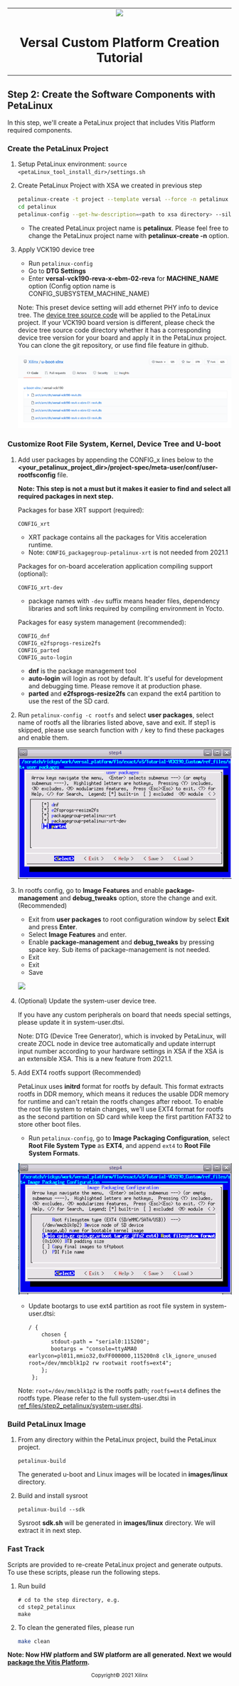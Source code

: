 <!-- 
# Copyright 2021 Xilinx Inc.
# 
# Licensed under the Apache License, Version 2.0 (the "License");
# you may not use this file except in compliance with the License.
# You may obtain a copy of the License at
#
#     http://www.apache.org/licenses/LICENSE-2.0
#
# Unless required by applicable law or agreed to in writing, software
# distributed under the License is distributed on an "AS IS" BASIS,
# WITHOUT WARRANTIES OR CONDITIONS OF ANY KIND, either express or implied.
# See the License for the specific language governing permissions and
# limitations under the License.
-->


<table width="100%">
 <tr width="100%">
    <td align="center"><img src="https://www.xilinx.com/content/dam/xilinx/imgs/press/media-kits/corporate/xilinx-logo.png" width="30%"/><h1>Versal Custom Platform Creation Tutorial</h1>
    </td>
 </tr>
</table>

## Step 2: Create the Software Components with PetaLinux

In this step, we'll create a PetaLinux project that includes Vitis Platform required components.

### Create the PetaLinux Project

1. Setup PetaLinux environment: `source <petaLinux_tool_install_dir>/settings.sh`

2. Create PetaLinux Project with XSA we created in previous step

   ```bash
   petalinux-create -t project --template versal --force -n petalinux
   cd petalinux
   petalinux-config --get-hw-description=<path to xsa directory> --silentconfig
   ```

   - The created PetaLinux project name is **petalinux**. Please feel free to change the PetaLinux project name with **petalinux-create -n** option.

3. Apply VCK190 device tree

   - Run `petalinux-config`
   - Go to **DTG Settings**
   - Enter **versal-vck190-reva-x-ebm-02-reva** for **MACHINE_NAME** option (Config option name is CONFIG_SUBSYSTEM_MACHINE_NAME)
   
   Note: This preset device setting will add ethernet PHY info to device tree. The [device tree source code][1] will be applied to the PetaLinux project. If your VCK190 board version is different, please check the device tree source code directory whether it has a corresponding device tree version for your board and apply it in the PetaLinux project. You can clone the git repository, or use find file feature in github.

   ![Github Device Tree List](images/step2/github_find_available_device_tree.png)

[1]: https://github.com/Xilinx/u-boot-xlnx/blob/master/arch/arm/dts/versal-vck190-revA-x-ebm-02-revA.dts


### Customize Root File System, Kernel, Device Tree and U-boot

1. Add user packages by appending the CONFIG_x lines below to the **<your_petalinux_project_dir>/project-spec/meta-user/conf/user-rootfsconfig** file.

   **Note: This step is not a must but it makes it easier to find and select all required packages in next step.**

   Packages for base XRT support (required):

   ```
   CONFIG_xrt
   ```

   - XRT package contains all the packages for Vitis acceleration runtime.
   - Note: `CONFIG_packagegroup-petalinux-xrt` is not needed from 2021.1
   
   Packages for on-board acceleration application compiling support (optional):

   ```
   CONFIG_xrt-dev
   ```
   
   - package names with `-dev` suffix means header files, dependency libraries and soft links required by compiling environment in Yocto.

   Packages for easy system management (recommended):

	```
   CONFIG_dnf
   CONFIG_e2fsprogs-resize2fs
   CONFIG_parted
   CONFIG_auto-login
	```
	- **dnf** is the package management tool
	- **auto-login** will login as root by default. It's useful for development and debugging time. Please remove it at production phase.
	- **parted** and **e2fsprogs-resize2fs** can expand the ext4 partition to use the rest of the SD card.  



2. Run ```petalinux-config -c rootfs``` and select **user packages**, select name of rootfs all the libraries listed above, save and exit. If step1 is skipped, please use search function with `/` key to find these packages and enable them.

   ![petalinux rootfs settings](./images/step2/petalinux_user_packages.png)

   
   
3. In rootfs config, go to **Image Features** and enable **package-management** and **debug_tweaks** option, store the change and exit. (Recommended)

   - Exit from **user packages** to root configuration window by select **Exit** and press **Enter**.
   - Select **Image Features** and enter. 
   - Enable **package-management** and **debug_tweaks** by pressing space key. Sub items of package-management is not needed.
   - Exit
   - Exit
   - Save

   ![](./images/step2/petalinux_package_management.png)

   

4. (Optional) Update the system-user device tree.

   If you have any custom peripherals on board that needs special settings, please update it in system-user.dtsi.

   Note: DTG (Device Tree Generator), which is invoked by PetaLinux, will create ZOCL node in device tree automatically and update interrupt input number according to your hardware settings in XSA if the XSA is an extensible XSA. This is a new feature from 2021.1.




5. Add EXT4 rootfs support (Recommended)

   PetaLinux uses **initrd** format for rootfs by default. This format extracts rootfs in DDR memory, which means it reduces the usable DDR memory for runtime and can't retain the rootfs changes after reboot. To enable the root file system to retain changes, we'll use EXT4 format for rootfs as the second partition on SD card while keep the first partition FAT32 to store other boot files.

   - Run `petalinux-config`, go to **Image Packaging Configuration**, select **Root File System Type** as **EXT4**, and append `ext4` to **Root File System Formats**.

   ![](./images/step2/petalinux_root_filesystem_type.png)

   - Update bootargs to use ext4 partition as root file system in system-user.dtsi:
   
     ```
     / {
         chosen {
            stdout-path = "serial0:115200";
            bootargs = "console=ttyAMA0 earlycon=pl011,mmio32,0xFF000000,115200n8 clk_ignore_unused root=/dev/mmcblk1p2 rw rootwait rootfs=ext4";
         };
      };
     ```
   
   Note: `root=/dev/mmcblk1p2` is the rootfs path; `rootfs=ext4` defines the rootfs type. Please refer to the full system-user.dtsi in [ref_files/step2_petalinux/system-user.dtsi](ref_files/step2_petalinux/system-user.dtsi).


### Build PetaLinux Image

1. From any directory within the PetaLinux project, build the PetaLinux project.

   ```
   petalinux-build
   ```

   The generated u-boot and Linux images will be located in **images/linux** directory.

2. Build and install sysroot

   ```
   petalinux-build --sdk
   ```

   Sysroot **sdk.sh** will be generated in **images/linux** directory. We will extract it in next step.

### Fast Track

Scripts are provided to re-create PetaLinux project and generate outputs. To use these scripts, please run the following steps.

1. Run build

   ```
   # cd to the step directory, e.g.
   cd step2_petalinux
   make
   ```

2. To clean the generated files, please run

   ```bash
   make clean
   ```

   



**Note: Now HW platform and SW platform are all generated. Next we would [package the Vitis Platform](./step3.md).**

<p align="center"><sup>Copyright&copy; 2021 Xilinx</sup></p>
